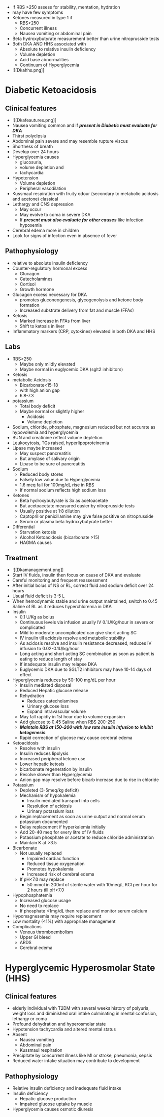 - If RBS >250 assess for stability, mentation, hydration
- may have few symptoms
- Ketones measured in type 1 if 
	- RBS>250 
	- Concurrent illness
	- Nausea vomiting or abdominal pain
- Beta hydroxybutyrate measurement better than urine nitroprusside tests 
- Both DKA AND HHS associated with 
	- Absolute to relative insulin deficiency
	- Volume depletion 
	- Acid base abnormalities
	- Continuum of Hyperglycemia
- ![[Dkahhs.png]]
# Diabetic Ketoacidosis
## Clinical features
- ![[Dkafeautures.png]]
- Nausea vomiting common and if ***present in Diabetic must evaluate for DKA***
- Thirst polydipsia 
- Abdominal pain severe and may resemble rupture viscus 
- Shortness of breath
- Develop over 24 hours 
- Hyperglycemia causes 
	- glucosuria, 
	- volume depletion and 
	- tachycardia
- Hypotension
	- Volume depletion
	- Peripheral vasodilation
- Kussmaul respiration with fruity odour (secondary to metabolic acidosis and acetone) classical 
- Lethargy and CNS depression
	- May occur
	- May evolve to coma in severe DKA
	- If ***present must also evaluate for other causes*** like infection hypoxemia
- Cerebral edema more in children
- Look for signs of infection even in absence of fever 
## Pathophysiology
- relative to absolute insulin deficiency
- Counter-regulatory hormonal excess 
	- Glucagon
	- Catecholamines
	- Cortisol
	- Growth hormone
- Glucagon excess necessary for DKA
	- promotes gluconeogenesis, glycogenolysis and ketone body formation
	- Increased substrate delivery from fat and muscle  (FFAs)
- Ketosis
	- Marked increase in FFAs from liver 
	- Shift to ketosis in liver 
- Inflammatory markers (CRP, cytokines) elevated in both DKA and HHS
## Labs 
- RBS>250 
	- Maybe only mildly elevated
	- Maybe normal in euglycemic DKA (sglt2 inhibitors)
- Ketosis 
- metabolic Acidosis
	- Bicarbonate<15-18
	- with high anion gap
	- 6.8-7.3  
- potassium
	- Total body deficit 
	- Maybe normal or slightly higher
		- Acidosis
		- Volume depletion
- Sodium, chloride, phosphate, magnesium reduced but not accurate as hypovolemia and hyperglycemia
- BUN and creatinine reflect volume depletion
- Leukocytosis, TGs raised, hyperlipoproteinemia 
- Lipase maybe increased
	- May suspect pancreatitis
	- But amylase of salivary origin
	- Lipase to be sure of pancreatitis 
- Sodium
	- Reduced body stores 
	- Falsely low value due to Hyperglycemia
	- 1.6 meq fall for 100mg/dL rise in RBS
	- If normal sodium reflects high sodium loss 
- Ketones 
	- Beta hydroxybutyrate is 3x as acetoacetate
	- But acetoacetate measured easier by nitroprusside tests 
	- Usually positive at 1:8 dilution
	- Captopril or penicillamine may give false positive on nitroprusside
	- Serum or plasma beta hydroxybutyrate better
- Differential
	- Starvation ketosis 
	- Alcohol Ketoacidosis (bicarbonate >15) 
	- HAGMA causes 
## Treatment
- ![[Dkamanagement.png]]
- Start IV fluids, insulin then focus on cause of DKA and evaluate
- Careful monitoring and frequent reassessment 
- After initial bolus of NS or RL, correct fluid and sodium deficit over 24 hours 
- Usual fluid deficit is 3-5 L 
- When hemodynamic stable and urine output maintained, switch to 0.45 Saline of RL as it reduces hyperchloremia in DKA
- Insulin
	- 0.1 U/Kg as bolus 
	- Continuous levels via infusion usually IV 0.1U/Kg/hour in severe or complicated
	- Mild to moderate uncomplicated can give short acting SC 
	- IV insulin till acidosis resolve and metabolic stability
	- As acidosis resolve and insulin resistance decreased, reduces IV infusion to 0.02-0.1U/kg/hour 
	- Long acting and short acting SC combination as soon as patient is eating to reduce length of stay 
	- If inadequate insulin may relapse DKA 
	- Euglycemic DKA due to SGLT2 inhibitors may have 10-14 days of effect 
- Hyperglycemia reduces by 50-100 mg/dL per hour
	- Insulin mediated disposal 
	- Reduced Hepatic glucose release
	- Rehydration
		- Reduces catecholamines
		- Urinary glucose loss 
		- Expand intravascular volume
	- May fall rapidly in 1st hour due to volume expansion
	- Add glucose to 0.45 Saline when RBS 200-250 
	- ***Maintain RBS at 150-200 with low rate insulin infusion to inhibit ketogenesis*** 
	- Rapid correction of glucose may cause cerebral edema
- Ketoacidosis
	- Resolve with insulin
	- Insulin reduces lipolysis
	- Increased peripheral ketone use 
	- Lower hepatic ketosis 
	- bicarbonate regeneration by insulin
	- Resolve slower than Hyperglycemia 
	- Anion gap may resolve before bicarb increase due to rise in chloride
- Potassium
	- Depleted (3-5meq/kg deficit)
	- Mechanism of hypokalemia
		- Insulin mediated transport into cells 
		- Resolution of acidosis
		- Urinary potassium loss 
	- Begin replacement as soon as urine output and normal serum potassium documented 
	- Delay replacement if hyperkalemia initially
	- Add 20-40 meq for every litre of IV fluids 
	- Potassium phosphate or acetate to reduce chloride administration
	- Maintain K at >3.5 
- Bicarbonate
	- Not usually replaced 
		- Impaired cardiac function
		- Reduced tissue oxygenation
		- Promotes hypokalemia 
		- Increased risk of cerebral edema
	- If pH<7.0 may replace
		- 50 mmol in 200ml of sterile water with 10meq/L KCl per hour for 2 hours till pH>7.0 
- Hypophosphatemia
	- Increased glucose usage
	- No need to replace
	- If phosphate <1mg/dL then replace and monitor serum calcium 
- Hypomagnesemia may require replacement
- Low mortality (<1%) with appropriate management
- Complications
	- Venous thromboembolism
	- Upper GI bleed
	- ARDS 
	- Cerebral edema
# Hyperglycemic Hyperosmolar State (HHS)
## Clinical features
- elderly individual with T2DM with several weeks history of polyuria, weight loss and diminished oral intake culminating in mental confusion, lethargy or coma 
- Profound dehydration and hyperosmolar state 
- Hypotension tachycardia and altered mental status 
- Absent 
	- Nausea vomiting
	- Abdominal pain
	- Kussmaul respiration
- Precipitate by concurrent illness like MI or stroke, pneumonia, sepsis 
- Reduced water intake situation may contribute to development
## Pathophysiology
- Relative insulin deficiency and inadequate fluid intake 
- Insulin deficiency 
	- Hepatic glucose production 
	- Impaired glucose uptake by muscle 
- Hyperglycemia causes osmotic diuresis 